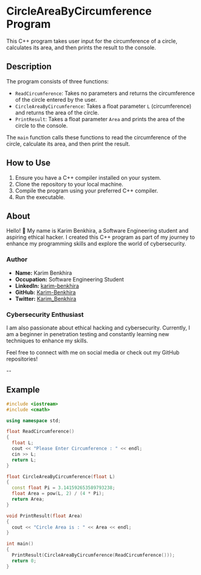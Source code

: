 # CircleAreaByCircumference Program

This C++ program takes user input for the circumference of a circle, calculates its area, and then prints the result to the console.

## Description

The program consists of three functions:
- `ReadCircumference`: Takes no parameters and returns the circumference of the circle entered by the user.
- `CircleAreaByCircumference`: Takes a float parameter `L` (circumference) and returns the area of the circle.
- `PrintResult`: Takes a float parameter `Area` and prints the area of the circle to the console.

The `main` function calls these functions to read the circumference of the circle, calculate its area, and then print the result.

## How to Use

1. Ensure you have a C++ compiler installed on your system.
2. Clone the repository to your local machine.
3. Compile the program using your preferred C++ compiler.
4. Run the executable.

## About

Hello! 👋 My name is Karim Benkhira, a Software Engineering student and aspiring ethical hacker. I created this C++ program as part of my journey to enhance my programming skills and explore the world of cybersecurity.

### Author

- **Name:** Karim Benkhira
- **Occupation:** Software Engineering Student
- **LinkedIn:** [karim-benkhira](https://linkedin.com/in/karim-benkhira-206597224)
- **GitHub:** [Karim-Benkhira](https://github.com/Karim-Benkhira)
- **Twitter:** [Karim_Benkhira](https://twitter.com/Karim_Benkhira)

### Cybersecurity Enthusiast

I am also passionate about ethical hacking and cybersecurity. Currently, I am a beginner in penetration testing and constantly learning new techniques to enhance my skills.

Feel free to connect with me on social media or check out my GitHub repositories!

--

## Example

```cpp
#include <iostream>
#include <cmath>

using namespace std;

float ReadCircumference()
{
  float L;
  cout << "Please Enter Circumference : " << endl;
  cin >> L;
  return L;
}

float CircleAreaByCircumference(float L)
{
  const float Pi = 3.141592653589793238;
  float Area = pow(L, 2) / (4 * Pi);
  return Area;
}

void PrintResult(float Area)
{
  cout << "Circle Area is : " << Area << endl;
}

int main()
{
  PrintResult(CircleAreaByCircumference(ReadCircumference()));
  return 0;
}
